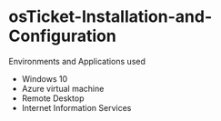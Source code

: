 # osTicket-Installation-and-Configuration

Environments and Applications used
  - Windows 10
  - Azure virtual machine
  - Remote Desktop
  - Internet Information Services
